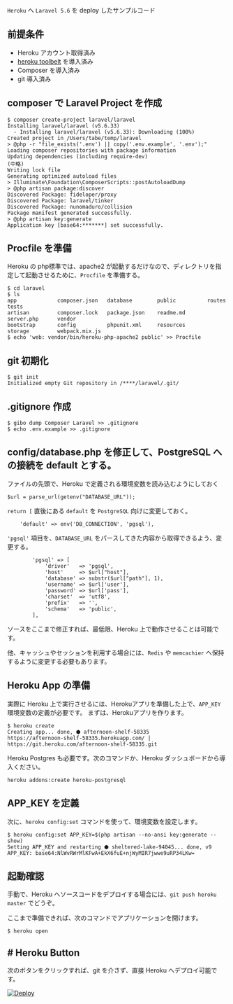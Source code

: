 `Heroku` へ `Laravel 5.6` を deploy したサンプルコード

## 前提条件

- Heroku アカウント取得済み
- [heroku toolbelt](https://devcenter.heroku.com/articles/heroku-cli) を導入済み
- Composer を導入済み
- git 導入済み

## composer で Laravel Project を作成

```bash:create-project
$ composer create-project laravel/laravel
Installing laravel/laravel (v5.6.33)
  - Installing laravel/laravel (v5.6.33): Downloading (100%)
Created project in /Users/tabe/temp/laravel
> @php -r "file_exists('.env') || copy('.env.example', '.env');"
Loading composer repositories with package information
Updating dependencies (including require-dev)
(中略)
Writing lock file
Generating optimized autoload files
> Illuminate\Foundation\ComposerScripts::postAutoloadDump
> @php artisan package:discover
Discovered Package: fideloper/proxy
Discovered Package: laravel/tinker
Discovered Package: nunomaduro/collision
Package manifest generated successfully.
> @php artisan key:generate
Application key [base64:*******] set successfully.
```

## Procfile を準備
Heroku の php標準では、apache2 が起動するだけなので、ディレクトリを指定して起動させるために、`Procfile` を準備する。

```bash:Procfile
$ cd laravel
$ ls
app             composer.json   database        public          routes          tests
artisan         composer.lock   package.json    readme.md       server.php      vendor
bootstrap       config          phpunit.xml     resources       storage         webpack.mix.js
$ echo 'web: vendor/bin/heroku-php-apache2 public' >> Procfile
```

## git 初期化

```bash:git-init
$ git init
Initialized empty Git repository in /****/laravel/.git/
```

## .gitignore 作成

```bash:gitignore
$ gibo dump Composer Laravel >> .gitignore
$ echo .env.example >> .gitignore
```

## config/database.php を修正して、PostgreSQL への接続を default とする。

ファイルの先頭で、Heroku で定義される環境変数を読み込むようにしておく
```bash:config/database.php
$url = parse_url(getenv("DATABASE_URL"));
```

`return [` 直後にある `default` を `PostgreSQL` 向けに変更しておく。
```bash:config/database.php
    'default' => env('DB_CONNECTION', 'pgsql'),
```

`'pgsql'` 項目を、`DATABASE_URL` をパースしてきた内容から取得できるよう、変更する。
```bash:config/database.php
        'pgsql' => [
            'driver'   => 'pgsql',
            'host'     => $url["host"],
            'database' => substr($url["path"], 1),
            'username' => $url['user'],
            'password' => $url['pass'],
            'charset'  => 'utf8',
            'prefix'   => '',
            'schema'   => 'public',
        ],
```

ソースをここまで修正すれば、最低限、Heroku 上で動作させることは可能です。

他、キャッシュやセッションを利用する場合には、`Redis` や `memcachier` へ保持するように変更する必要もあります。

## Heroku App の準備

実際に Heroku 上で実行させるには、Herokuアプリを準備した上で、`APP_KEY` 環境変数の定義が必要です。
まずは、Herokuアプリを作ります。

```bash:heroku-create
$ heroku create
Creating app... done, ⬢ afternoon-shelf-58335
https://afternoon-shelf-58335.herokuapp.com/ | https://git.heroku.com/afternoon-shelf-58335.git
```

Heroku Postgres も必要です。次のコマンドか、Heroku ダッシュボードから導入ください。

```bash:heroku
heroku addons:create heroku-postgresql
```

## APP_KEY を定義

次に、`heroku config:set` コマンドを使って、環境変数を設定します。
```bash:config
$ heroku config:set APP_KEY=$(php artisan --no-ansi key:generate --show)
Setting APP_KEY and restarting ⬢ sheltered-lake-94045... done, v9
APP_KEY: base64:NlWvRWrMlKFwA+EkX6fuE+njWyMIR7jwwe9uRP34LKw=
```

## 起動確認

手動で、Heroku へソースコードをデプロイする場合には、`git push heroku master` でどうぞ。

ここまで準備できれば、次のコマンドでアプリケーションを開けます。
```bash:open
$ heroku open
```

## # Heroku Button

次のボタンをクリックすれば、git を介さず、直接 Heroku へデプロイ可能です。

[![Deploy](https://www.herokucdn.com/deploy/button.svg)](https://heroku.com/deploy)

